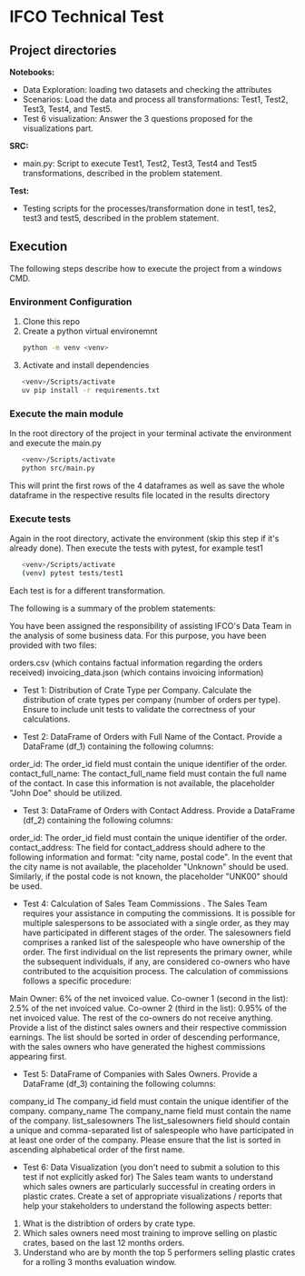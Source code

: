# IFCO Technical Test

## Project directories

**Notebooks:**
   - Data Exploration: loading two datasets and checking the attributes
   - Scenarios: Load the data and process all transformations: Test1, Test2, Test3, Test4, and Test5.
   - Test 6 visualization: Answer the 3 questions proposed for the visualizations part.


**SRC:**
   - main.py: Script to execute Test1, Test2, Test3, Test4 and Test5 transformations, described in the problem statement.

**Test:**  
   - Testing scripts for the processes/transformation done in test1, tes2, test3 and test5, described in the problem statement.

## Execution
The following steps describe how to execute the project from a windows CMD.

### Environment Configuration
1. Clone this repo
2. Create a python virtual environemnt
   ```bash
   python -m venv <venv>
   ```
3. Activate and install dependencies
```bash
   <venv>/Scripts/activate
   uv pip install -r requirements.txt
```
### Execute the main module
In the root directory of the project in your terminal activate the environment and execute the main.py
```bash
   <venv>/Scripts/activate
   python src/main.py
```
This will print the first rows of the 4 dataframes as well as save the whole dataframe in the respective results file located in the results directory

### Execute tests
Again in the root directory, activate the environment (skip this step if it's already done). Then execute the tests with pytest, for example test1
```bash
   <venv>/Scripts/activate
   (venv) pytest tests/test1
```
Each test is for a different transformation. 

The following is a summary of the problem statements:

You have been assigned the responsibility of assisting IFCO's Data Team in the analysis of some business data. For this purpose, you have been provided with two files:

orders.csv (which contains factual information regarding the orders received)
invoicing_data.json (which contains invoicing information)

- Test 1: Distribution of Crate Type per Company. Calculate the distribution of crate types per company (number of orders per type). Ensure to include unit tests to validate the correctness of your calculations.

- Test 2: DataFrame of Orders with Full Name of the Contact. Provide a DataFrame (df_1) containing the following columns:

order_id:	The order_id field must contain the unique identifier of the order.
contact_full_name:	The contact_full_name field must contain the full name of the contact. In case this information is not available, the placeholder "John Doe" should be utilized.

- Test 3: DataFrame of Orders with Contact Address. Provide a DataFrame (df_2) containing the following columns:

order_id:	The order_id field must contain the unique identifier of the order.
contact_address:	The field for contact_address should adhere to the following information and format: "city name, postal code". In the event that the city name is not available, the placeholder "Unknown" should be used. Similarly, if the postal code is not known, the placeholder "UNK00" should be used.

- Test 4: Calculation of Sales Team Commissions . The Sales Team requires your assistance in computing the commissions. It is possible for multiple salespersons to be associated with a single order, as they may have participated in different stages of the order. The salesowners field comprises a ranked list of the salespeople who have ownership of the order. The first individual on the list represents the primary owner, while the subsequent individuals, if any, are considered co-owners who have contributed to the acquisition process. The calculation of commissions follows a specific procedure:

Main Owner: 6% of the net invoiced value.
Co-owner 1 (second in the list): 2.5% of the net invoiced value.
Co-owner 2 (third in the list): 0.95% of the net invoiced value.
The rest of the co-owners do not receive anything.
Provide a list of the distinct sales owners and their respective commission earnings. The list should be sorted in order of descending performance, with the sales owners who have generated the highest commissions appearing first.

- Test 5: DataFrame of Companies with Sales Owners. Provide a DataFrame (df_3) containing the following columns:

company_id	The company_id field must contain the unique identifier of the company.
company_name	The company_name field must contain the name of the company.
list_salesowners	The list_salesowners field should contain a unique and comma-separated list of salespeople who have participated in at least one order of the company. Please ensure that the list is sorted in ascending alphabetical order of the first name.

- Test 6: Data Visualization (you don't need to submit a solution to this test if not explicitly asked for)
The Sales team wants to understand which sales owners are particularly successful in creating orders in plastic crates. Create a set of appropriate visualizations / reports that help your stakeholders to understand the following aspects better:

1. What is the distribtion of orders by crate type.
2. Which sales owners need most training to improve selling on plastic crates, based on the last 12 months orders.
3. Understand who are by month the top 5 performers selling plastic crates for a rolling 3 months evaluation window.
